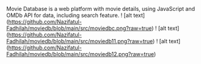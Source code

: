 Movie Database is a web platform with movie details, using JavaScript and OMDb API for data, including search feature.
! [alt text] (https://github.com/Nazifatul-Fadhilah/moviedb/blob/main/src/moviedbc.png?raw=true)
! [alt text] (https://github.com/Nazifatul-Fadhilah/moviedb/blob/main/src/moviedb11.png?raw=true)
! [alt text] (https://github.com/Nazifatul-Fadhilah/moviedb/blob/main/src/moviedb12.png?raw=true)
